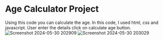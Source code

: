 # Age Calculator Project
Using this code you can calculate the age.
In this code, I used html, css and javascript.
User enter the details click on calculate age button.
![Screenshot 2024-05-30 202909](https://github.com/2181020758/CodeAlpha_Task-1_age_calculator/assets/91967635/4b45d949-8004-4dcd-8716-163da3edf61e)
![Screenshot 2024-05-30 203029](https://github.com/2181020758/CodeAlpha_Task-1_age_calculator/assets/91967635/b1507233-a984-4a76-aafc-2888fda79ae8)
